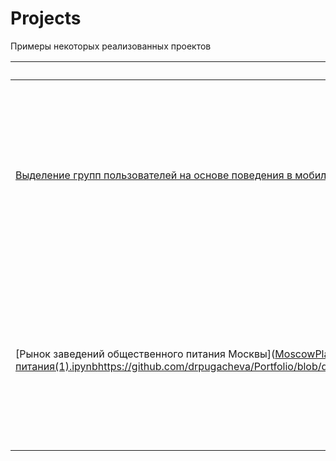 # Projects
Примеры некоторых реализованных проектов

| Project  | Description | Stack |
| -------- | ------- | ------- |
| [Выделение групп пользователей на основе поведения в мобильном приложении](https://github.com/drpugacheva/Portfolio/blob/main/MobileApps/%D0%A1%D0%B5%D0%B3%D0%BC%D0%B5%D0%BD%D1%82%D0%B0%D1%86%D0%B8%D1%8F%20%D0%BF%D0%BE%D0%BB%D1%8C%D0%B7%D0%BE%D0%B2%D0%B0%D1%82%D0%B5%D0%BB%D0%B5%D0%B8%CC%86%20%D0%BC%D0%BE%D0%B1%D0%B8%D0%BB%D1%8C%D0%BD%D0%BE%D0%B3%D0%BE%20%D0%BF%D1%80%D0%B8%D0%BB%D0%BE%D0%B6%D0%B5%D0%BD%D0%B8%D1%8F.ipynb)  | Сегментация пользователей, которые различаются по метрикам: retention rate, время в приложении, частота действий, конверсия. Проеврить гипотезы о различии сегментов. | python, pandas, numpy, math, seaborn, matplotlib, scipy |
| [Рынок заведений общественного питания Москвы]([MoscowPlaces/Рынок общественного питания(1).ipynb](https://github.com/drpugacheva/Portfolio/blob/d87faa95bcdbad3473f4f531315e846b3b34d326/MoscowPlaces/%D0%A0%D1%8B%D0%BD%D0%BE%D0%BA%20%D0%BE%D0%B1%D1%89%D0%B5%D1%81%D1%82%D0%B2%D0%B5%D0%BD%D0%BD%D0%BE%D0%B3%D0%BE%20%D0%BF%D0%B8%D1%82%D0%B0%D0%BD%D0%B8%D1%8F(1).ipynb)https://github.com/drpugacheva/Portfolio/blob/d87faa95bcdbad3473f4f531315e846b3b34d326/MoscowPlaces/%D0%A0%D1%8B%D0%BD%D0%BE%D0%BA%20%D0%BE%D0%B1%D1%89%D0%B5%D1%81%D1%82%D0%B2%D0%B5%D0%BD%D0%BD%D0%BE%D0%B3%D0%BE%20%D0%BF%D0%B8%D1%82%D0%B0%D0%BD%D0%B8%D1%8F(1).ipynb)  | Подготовлено исследование рынка на основе открытых данных о заведениях общественного питания Москвы, визуализированы полученные данные. На основе данных выбрано место для открытия новой кофейни.  | python, pandas, seaborn, matplotlib, plotly, folium, json|
